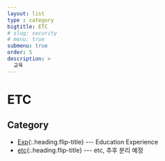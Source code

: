 ```yaml
---
layout: list
type : category
bigtitle: ETC
# slug: security
# menu: true
submenu: true
order: 5
description: >
  교육
---
```


# ETC

## Category

* [Exp]{:.heading.flip-title} --- Education Experience
* [etc]{:.heading.flip-title} --- etc, 추후 분리 예정

[Exp]: /experience/
[etc]: /etc/
